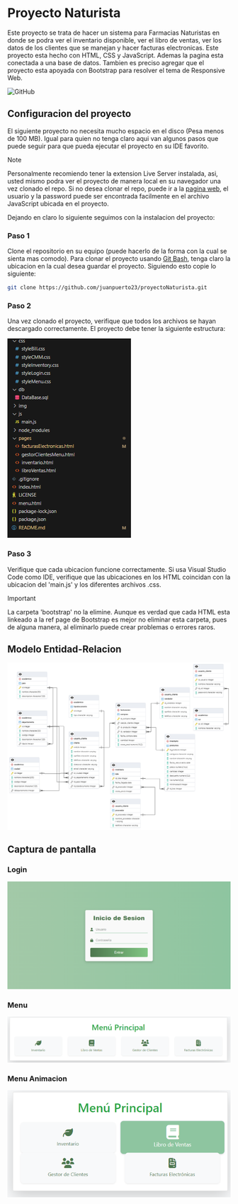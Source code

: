 # Proyecto Naturista

Este proyecto se trata de hacer un sistema para Farmacias Naturistas en donde se podra ver el inventario disponible, ver el libro de ventas, ver los datos de los clientes que se manejan y hacer facturas electronicas. Este proyecto esta hecho con HTML, CSS y JavaScript. Ademas la pagina esta conectada a una base de datos. Tambien es preciso agregar que el proyecto esta apoyada con Bootstrap para resolver el tema de Responsive Web. 

![GitHub](https://img.shields.io/github/commit-activity/m/juanpuerto23/ProyectoNaturista)

## Configuracion del proyecto

El siguiente proyecto no necesita mucho espacio en el disco (Pesa menos de 100 MB). Igual para quien no tenga claro aqui van algunos pasos que puede seguir para que pueda ejecutar el proyecto en su IDE favorito. 

> [!NOTE]
> Personalmente recomiendo tener la extension Live Server instalada, asi, usted mismo podra ver el proyecto de manera local en su navegador una vez clonado el repo. Si no desea clonar el repo, puede ir a la [pagina web](proyecto-naturista.vercel.app), el usuario y la password puede ser encontrada facilmente en el archivo JavaScript ubicada en el proyecto.

Dejando en claro lo siguiente seguimos con la instalacion del proyecto:

### Paso 1

Clone el repositorio en su equipo (puede hacerlo de la forma con la cual se sienta mas comodo). Para clonar el proyecto usando [Git Bash](https://git-scm.com/downloads), tenga claro la ubicacion en la cual desea guardar el proyecto. Siguiendo esto copie lo siguiente:

```sh
git clone https://github.com/juanpuerto23/proyectoNaturista.git
```

### Paso 2

Una vez clonado el proyecto, verifique que todos los archivos se hayan descargado correctamente. El proyecto debe tener la siguiente estructura:

![Captura Estructura](/img/structure.png)

### Paso 3

Verifique que cada ubicacion funcione correctamente. Si usa Visual Studio Code como IDE, verifique que las ubicaciones en los HTML coincidan con la ubicacion del 'main.js' y los diferentes archivos .css.

> [!IMPORTANT]
> La carpeta 'bootstrap' no la elimine. Aunque es verdad que cada HTML esta linkeado a la ref page de Bootstrap es mejor no eliminar esta carpeta, pues de alguna manera, al eliminarlo puede crear problemas o errores raros.

## Modelo Entidad-Relacion

![Modelo ERD](/img/modeloERD.png)

## Captura de pantalla

### Login

![Captura Login](/img/login.png)

### Menu

![Captura Menu](/img/menu_responsive.png)

### Menu Animacion

![Captura Menu Animacion](/img/menu_animation.png)